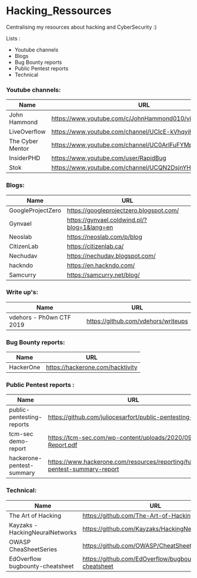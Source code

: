 # Hacking_Ressources
Centralising my resources about hacking and CyberSecurity :)

Lists : 

- Youtube channels
- Blogs
- Bug Bounty reports
- Public Pentest reports
- Technical


### Youtube channels: 
Name | URL
----- | -----
John Hammond | https://www.youtube.com/c/JohnHammond010/videos
LiveOverflow | https://www.youtube.com/channel/UClcE-kVhqyiHCcjYwcpfj9w
The Cyber Mentor | https://www.youtube.com/channel/UC0ArlFuFYMpEewyRBzdLHiw
InsiderPHD | https://www.youtube.com/user/RapidBug
Stok | https://www.youtube.com/channel/UCQN2DsjnYH60SFBIA6IkNwg


### Blogs:
Name | URL
----- | -----
GoogleProjectZero | https://googleprojectzero.blogspot.com/
Gynvael | https://gynvael.coldwind.pl/?blog=1&lang=en
Neoslab | https://neoslab.com/p/blog
CitizenLab | https://citizenlab.ca/
Nechudav | https://nechudav.blogspot.com/
hackndo | https://en.hackndo.com/
Samcurry | https://samcurry.net/blog/


### Write up's:
Name | URL
----- | -----
vdehors - Ph0wn CTF 2019 | https://github.com/vdehors/writeups

### Bug Bounty reports: 
Name | URL
----- | -----
HackerOne | https://hackerone.com/hacktivity


### Public Pentest reports :
Name | URL
----- | -----
public-pentesting-reports | https://github.com/juliocesarfort/public-pentesting-reports
tcm-sec demo-report | https://tcm-sec.com/wp-content/uploads/2020/09/Demo-Report.pdf
hackerone-pentest-summary | https://www.hackerone.com/resources/reporting/hackerone-pentest-summary-report


### Technical:
Name | URL
----- | -----
The Art of Hacking | https://github.com/The-Art-of-Hacking/h4cker
Kayzaks - HackingNeuralNetworks | https://github.com/Kayzaks/HackingNeuralNetworks
OWASP CheaSheetSeries | https://github.com/OWASP/CheatSheetSeries
EdOverflow bugbounty-cheatsheet | https://github.com/EdOverflow/bugbounty-cheatsheet
